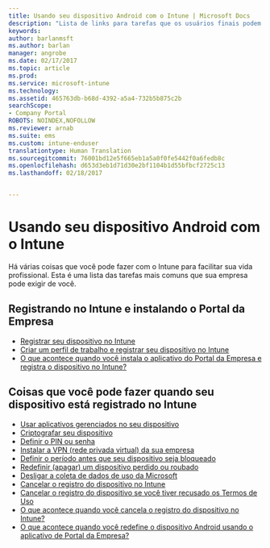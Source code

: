 ```yaml
---
title: Usando seu dispositivo Android com o Intune | Microsoft Docs
description: "Lista de links para tarefas que os usuários finais podem realizar em seu dispositivo móvel Android quando o dispositivo é registrado no Intune"
keywords: 
author: barlanmsft
ms.author: barlan
manager: angrobe
ms.date: 02/17/2017
ms.topic: article
ms.prod: 
ms.service: microsoft-intune
ms.technology: 
ms.assetid: 465763db-b68d-4392-a5a4-732b5b875c2b
searchScope:
- Company Portal
ROBOTS: NOINDEX,NOFOLLOW
ms.reviewer: arnab
ms.suite: ems
ms.custom: intune-enduser
translationtype: Human Translation
ms.sourcegitcommit: 76001bd12e5f665eb1a5a0f0fe5442f0a6fedb8c
ms.openlocfilehash: d653d3eb1d71d30e2bf1104b1d55bfbcf2725c13
ms.lasthandoff: 02/18/2017


---
```



# <a name="using-your-android-device-with-intune"></a>Usando seu dispositivo Android com o Intune

Há várias coisas que você pode fazer com o Intune para facilitar sua vida profissional. Esta é uma lista das tarefas mais comuns que sua empresa pode exigir de você.

## <a name="enrolling-into-intune-and-installing-the-company-portal"></a>Registrando no Intune e instalando o Portal da Empresa

- [Registrar seu dispositivo no Intune](enroll-your-device-in-Intune-android.md)
- [Criar um perfil de trabalho e registrar seu dispositivo no Intune](create-a-work-profile-and-enroll-your-device-in-intune-android.md)
- [O que acontece quando você instala o aplicativo do Portal da Empresa e registra o dispositivo no Intune?](what-happens-if-you-install-the-company-portal-app-and-enroll-your-device-in-intune-android.md)

## <a name="things-you-can-do-when-your-device-is-enrolled-in-intune"></a>Coisas que você pode fazer quando seu dispositivo está registrado no Intune

- [Usar aplicativos gerenciados no seu dispositivo](use-managed-apps-on-your-device-android.md)
- [Criptografar seu dispositivo](encrypt-your-device-android.md)
- [Definir o PIN ou senha](set-your-pin-or-password-android.md)
- [Instalar a VPN (rede privada virtual) da sua empresa](install-your-companys-virtual-private-network-VPN-android.md)
- [Definir o período antes que seu dispositivo seja bloqueado](set-the-amount-of-time-before-your-device-is-locked-android.md)
- [Redefinir (apagar) um dispositivo perdido ou roubado](reset-erase-your-lost-or-stolen-device-android.md)
- [Desligar a coleta de dados de uso da Microsoft](turn-off-microsoft-usage-data-collection-android.md)
- [Cancelar o registro do dispositivo no Intune](unenroll-your-device-from-intune-android.md)
- [Cancelar o registro do dispositivo se você tiver recusado os Termos de Uso](unenroll-your-device-from-intune-if-you-declined-terms-of-use-android.md)
- [O que acontece quando você cancela o registro do dispositivo no Intune?](what-happens-if-you-unenroll-your-device-from-intune-android.md)
- [O que acontece quando você redefine o dispositivo Android usando o aplicativo de Portal da Empresa?](what-happens-if-you-reset-your-device-using-the-company-portal-android.md)
<!--- - [What is the Rights Management sharing app?](what-is-the-rms-sharing-app-android.md) --->

